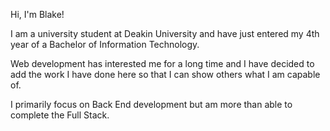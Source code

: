 Hi, I'm Blake!

I am a university student at Deakin University and have just entered my 4th year of a Bachelor of Information Technology.

Web development has interested me for a long time and I have decided to add the work I have done here so that I can show others what I am capable of.

I primarily focus on Back End development but am more than able to complete the Full Stack.
